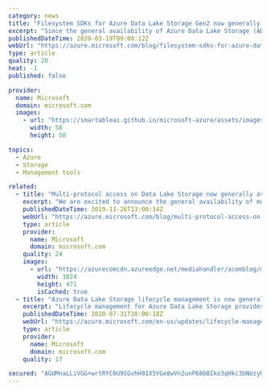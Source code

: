 ```yaml
---
category: news
title: "Filesystem SDKs for Azure Data Lake Storage Gen2 now generally available"
excerpt: "Since the general availability of Azure Data Lake Storage (ADLS) Gen2 in Feb 2019, customers have been getting insights for their big data analytics workloads at cloud scale. Integration to analytics engines is critical for their analytics workloads, and equally important is the ability to programmatically"
publishedDateTime: 2020-03-19T09:00:12Z
webUrl: "https://azure.microsoft.com/blog/filesystem-sdks-for-azure-data-lake-storage-gen2-now-generally-available/"
type: article
quality: 20
heat: -1
published: false

provider:
  name: Microsoft
  domain: microsoft.com
  images:
    - url: "https://smartableai.github.io/microsoft-azure/assets/images/organizations/microsoft.com-50x50.jpg"
      width: 50
      height: 50

topics:
  - Azure
  - Storage
  - Management tools

related:
  - title: "Multi-protocol access on Data Lake Storage now generally available"
    excerpt: "We are excited to announce the general availability of multi-protocol access for Azure Data Lake Storage. Azure Data Lake Storage is a unique cloud storage solution for analytics that offers multi-protocol access to the same data. This is a no-compromise solution that allows both the Azure Blob Storage"
    publishedDateTime: 2019-11-26T13:00:34Z
    webUrl: "https://azure.microsoft.com/blog/multi-protocol-access-on-data-lake-storage-now-generally-available/"
    type: article
    provider:
      name: Microsoft
      domain: microsoft.com
    quality: 24
    images:
      - url: "https://azurecomcdn.azureedge.net/mediahandler/acomblog/media/Default/blog/b83238b4-dba1-4651-8eac-217459a4b753.png"
        width: 1024
        height: 471
        isCached: true
  - title: "Azure Data Lake Storage lifecycle management is now generally available"
    excerpt: "Lifecycle management for Azure Data Lake Storage provides an automated solution for tiering down infrequently used data to cooler tiers, allowing you to easily optimize your data for both performance and cost.   "
    publishedDateTime: 2020-07-31T20:00:18Z
    webUrl: "https://azure.microsoft.com/en-us/updates/lifecycle-management-for-azure-data-lake-storage-is-now-generally-available/"
    type: article
    provider:
      name: Microsoft
      domain: microsoft.com
    quality: 17

secured: "AGUMnaLLiVGG+wrtRYC0U9SGvhH91X5YGe8wVn2unP686BIko3qHkc3bNUzyhJ956PavoyQuGF9nsAKHdMuNrC3pRn/82pRZNhWyJBXwtE9h/4OSy6RCKJQhmFVTTBusGdPL6kwVBPn9JIRCVjF1Lh+xer9/fqfoPowpGyurWA/7B9J+vFpr2yMTHNW4p10qQPcbtJC1sjPimiNGAYm0uYL9MGkLHcu1i5h2j9XBaGLlkf3EjnaFcqZ/+k7IjFR7Ktty8Aj5GDI96Y+v7LxNdNRcnNWMJow7/fCPW2MU5ixFrnysJZ0yA5NAWZdrbA0gKwvlDws2XATxKSP7o3MB/A==;R10d1qpgUdWgGVqukiKnDg=="
---
```


